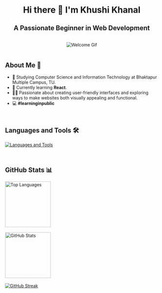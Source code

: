 <h1 align="center">Hi there 👋 I'm Khushi Khanal</h1>

<h2 align="center">A Passionate Beginner in Web Development</h2>
<br>

<div align="center">
  <img src="https://user-images.githubusercontent.com/74038190/213760705-0d5bf320-4f43-4352-b74b-0889ae726bf7.gif" alt="Welcome Gif" />
</div>

<br>
<h2>About Me 📝</h2>
<ul>
  <li>🏫 Studying Computer Science and Information Technology at Bhaktapur Multiple Campus, TU.</li>
  <li>🌱 Currently learning <b>React</b>.</li>
  <li>🏃‍♀️ Passionate about creating user-friendly interfaces and exploring ways to make websites both visually appealing and functional.</li>
  <li>💻 <b>#learninginpublic</b></li>
</ul>

<br>

<h2>Languages and Tools 🛠️</h2>
<p align="left">
  <a href="https://skillicons.dev">
    <img src="https://skillicons.dev/icons?i=vscode,c,cpp,html,css,js,git,github,figma,tailwind,react,redux,mysql" alt="Languages and Tools" />
  </a>
</p>

<br>

<h2>GitHub Stats 📊</h2>
<div align="left">
  <img src="https://github-readme-stats.vercel.app/api/top-langs?username=khushikhanal4&locale=en&hide_title=true&layout=compact&card_width=320&langs_count=7&theme=radical&hide_border=true&order=2" height="150" alt="Top Languages" />
  <br><br>
  <img src="https://github-readme-stats.vercel.app/api?username=khushikhanal4&hide_title=true&hide_rank=false&show_icons=true&include_all_commits=true&count_private=true&disable_animations=false&theme=radical&locale=en&hide_border=true&order=1" height="150" alt="GitHub Stats" />
  <br><br>
 <a href="https://git.io/streak-stats">
  <img src="https://streak-stats.demolab.com/?user=KhushiKhanal4&theme=radical&hide_border=true" alt="GitHub Streak" />
</a>

</div>
